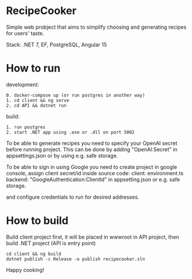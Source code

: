 # RecipeCooker

Simple web probject that aims to simplify choosing and generating recipes for users' taste.

Stack: .NET 7, EF, PostgreSQL, Angular 15

# How to run

development:

```
0. docker-compose up (or run postgres in another way)
1. cd client && ng serve
2. cd API && dotnet run

```
build:
```
1. run postgres
2. start .NET app using .exe or .dll on port 5002
```

To be able to generate recipes you need to specify your OpenAI secret before running project. This can be done by adding "OpenAI:Secret" in appsettings.json or by using e.g. safe storage.

To be able to sign in using Google you need to create project in google console, assign client secret/id inside source code:
client: environment.ts
backend: "GoogleAuthentication:ClientId" in appsetting.json or e.g. safe storage.

and configure credentials to run for desired addresses.

# How to build
Build client project first, it will be placed in wwwroot in API project, then build .NET project (API is entry point)

```
cd client && ng build
dotnet publish -c Release -o publish recipecooker.sln
```

Happy cooking!
